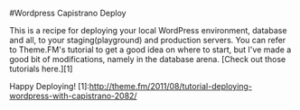 #Wordpress Capistrano Deploy

This is a recipe for deploying your local WordPress environment, database and
all, to your staging(playground) and production servers. You can refer to
Theme.FM's tutorial to get a good idea on where to start, but I've made a good
bit of modifications, namely in the database arena. [Check out those tutorials
here.][1]

Happy Deploying!
[1]:http://theme.fm/2011/08/tutorial-deploying-wordpress-with-capistrano-2082/
